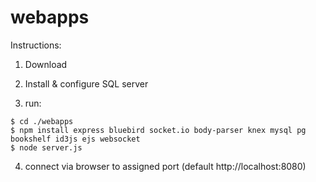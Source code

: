 # webapps
Instructions:

1) Download

2) Install & configure SQL server

3) run:
```
$ cd ./webapps
$ npm install express bluebird socket.io body-parser knex mysql pg bookshelf id3js ejs websocket
$ node server.js
```
4) connect via browser to assigned port 
(default http://localhost:8080)

